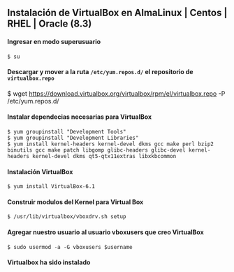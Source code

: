 ## Instalación de VirtualBox en AlmaLinux | Centos | RHEL | Oracle (8.3)

#### Ingresar en modo superusuario
```
$ su
```

#### Descargar y mover a la ruta `/etc/yum.repos.d/` el repositorio de `virtualbox.repo`
$ wget https://download.virtualbox.org/virtualbox/rpm/el/virtualbox.repo -P /etc/yum.repos.d/

#### Instalar dependecias necesarias para VirtualBox
```
$ yum groupinstall "Development Tools"
$ yum groupinstall "Development Libraries"
$ yum install kernel-headers kernel-devel dkms gcc make perl bzip2 binutils gcc make patch libgomp glibc-headers glibc-devel kernel-headers kernel-devel dkms qt5-qtx11extras libxkbcommon
```

#### Instalación VirtualBox
```
$ yum install VirtualBox-6.1
```

#### Construir modulos del Kernel para Virtual Box
```
$ /usr/lib/virtualbox/vboxdrv.sh setup
```

#### Agregar nuestro usuario al usuario vboxusers que creo VirtualBox
```
$ sudo usermod -a -G vboxusers $username
```
#### Virtualbox ha sido instalado

